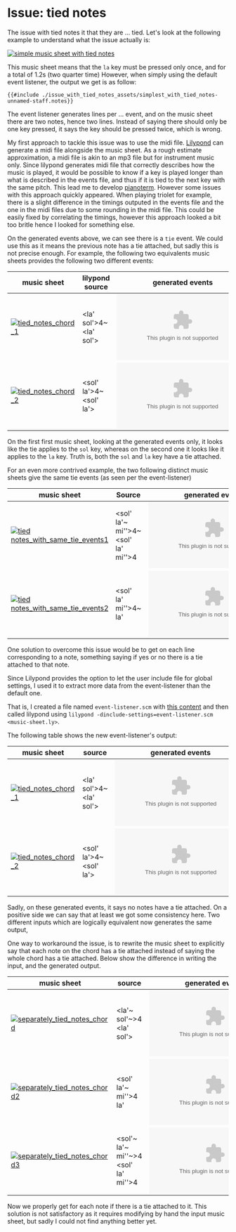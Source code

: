 # Issue: tied notes

The issue with tied notes it that they are ... tied.
Let's look at the following example to understand what the issue actually is:

[![simple music sheet with tied notes](./issue_with_tied_notes_assets/simplest_with_tied_notes.svg)](./issue_with_tied_notes_assets/simplest_with_tied_notes.ly "lilypond source for this simple example with tied notes")

This music sheet means that the `la` key must be pressed only once, and for a total of 1.2s (two quarter time)
However, when simply using the default event listener, the output we get is as follow:
```
{{#include ./issue_with_tied_notes_assets/simplest_with_tied_notes-unnamed-staff.notes}}
```
The event listener generates lines per ... event, and on the music sheet there are two notes, hence two lines.
Instead of saying there should only be one key pressed, it says the key should be pressed twice, which is wrong.

My first approach to tackle this issue was to use the midi file. [Lilypond](http://lilypond.org) can generate
a midi file alongside the music sheet. As a rough estimate approximation, a midi file is akin to an mp3 file
but for instrument music only.  Since lilypond generates midi file that correctly describes how the music is played, it
would be possible to know if a key is played longer than what is described in the events file, and thus if it
is tied to the next key with the same pitch.  This lead me to develop
[pianoterm](https://github.com/s-d-m/pianoterm). However some issues with this approach quickly appeared. When
playing triolet for example, there is a slight difference in the timings outputed in the events file and
the one in the midi files due to some rounding in the midi file. This could be easily fixed by correlating the
timings, however this approach looked a bit too britle hence I looked for something else.

On the generated events above, we can see there is a `tie` event. We could use this as it means the previous
note has a tie attached, but sadly this is not precise enough. For example, the following two equivalents
music sheets provides the following two different events:

| music sheet | lilypond source | generated events |
|-------------|-----------------|------------------|
| [![tied_notes_chord_1](./issue_with_tied_notes_assets/tied_notes_chord_1.svg)](./issue_with_tied_notes_assets/tied_notes_chord_1.ly  "lilypond source for this simple example with tied notes") | <la' sol'>4~ <la' sol'> |  <object type="text" data="./issue_with_tied_notes_assets/tied_notes_chord_1-unnamed-staff.notes"></object> |
| [![tied_notes_chord_2](./issue_with_tied_notes_assets/tied_notes_chord_2.svg)](./issue_with_tied_notes_assets/tied_notes_chord_2.ly  "lilypond source for this simple example with tied notes") | <sol' la'>4~ <sol' la'> |  <object type="text" data="./issue_with_tied_notes_assets/tied_notes_chord_2-unnamed-staff.notes"></object> |

On the first first music sheet, looking at the generated events only, it looks like the tie applies to the `sol` key,
whereas on the second one it looks like it applies to the `la` key. Truth is, both the `sol` and `la` key have a tie
attached.

For an even more contrived example, the two following distinct music sheets give the same tie events (as
seen per the event-listener)

| music sheet | Source | generated events |
|------------|---------|--------|
| [![tied notes_with_same_tie_events1](./issue_with_tied_notes_assets/tied_notes_with_same_tie_events1.svg)](./issue_with_tied_notes_assets/tied_notes_with_same_tie_events1.ly "lilypond source for this simple example with tied notes") | <sol' la'~ mi''>4~  <sol' la' mi''>4 | <object type="text" data="./issue_with_tied_notes_assets/tied_notes_with_same_tie_events1-unnamed-staff.notes"></object> |
| [![tied notes_with_same_tie_events2](./issue_with_tied_notes_assets/tied_notes_with_same_tie_events2.svg)](./issue_with_tied_notes_assets/tied_notes_with_same_tie_events2.ly "lilypond source for this simple example with tied notes") | <sol' la' mi''>4~ la' | <object type="text" data="./issue_with_tied_notes_assets/tied_notes_with_same_tie_events2-unnamed-staff.notes"></object> |


One solution to overcome this issue would be to get on each line corresponding to a note, something saying if
yes or no there is a tie attached to that note.

Since Lilypond provides the option to let the user include file for global settings, I used it to extract more data
from the event-listener than the default one.

That is, I created a file named `event-listener.scm` with [this content](./issue_with_tied_notes_assets/event-listener.scm.for_tied_notes_only) and then called lilypond using `lilypond
-dinclude-settings=event-listener.scm <music-sheet.ly>`.

The following table shows the new event-listener's output:


| music sheet | source |  generated events |
|------------|---------| --------|
| [![tied_notes_chord_1](./issue_with_tied_notes_assets/tied_notes_chord_1.svg)](./issue_with_tied_notes_assets/tied_notes_chord_1.ly  "lilypond source for this simple example with tied notes") | <la' sol'>4~ <la' sol'> |  <object type="text" data="./issue_with_tied_notes_assets/tied_notes_chord_1_tie_event_on_note"></object> |
| [![tied_notes_chord_2](./issue_with_tied_notes_assets/tied_notes_chord_2.svg)](./issue_with_tied_notes_assets/tied_notes_chord_2.ly  "lilypond source for this simple example with tied notes") | <sol' la'>4~ <sol' la'> |  <object type="text" data="./issue_with_tied_notes_assets/tied_notes_chord_2_tie_event_on_note"></object> |

Sadly, on these generated events, it says no notes have a tie attached. On a positive side we can say that at least
we got some consistency here. Two different inputs which are logically equivalent now generates the same output,

One way to workaround the issue, is to rewrite the music sheet to explicitly say that each note on the chord
has a tie attached instead of saying the whole chord has a tie attached. Below show the difference in writing
the input, and the generated output.


| music sheet | source |  generated events |
|------------|---------| --------|
| [![separately_tied_notes_chord](./issue_with_tied_notes_assets/separately_tied_notes_chord.svg)](./issue_with_tied_notes_assets/separately_tied_notes_chord.ly  "lilypond source for this simple example with tied notes") | <la'~ sol'~>4 <la' sol'> |  <object type="text" data="./issue_with_tied_notes_assets/separately_tied_notes_chord_tie_event_on_note"></object> |
| [![separately_tied_notes_chord2](./issue_with_tied_notes_assets/separately_tied_notes_chord2.svg)](./issue_with_tied_notes_assets/separately_tied_notes_chord2.ly  "lilypond source for this simple example with tied notes") | <sol' la'~ mi''>4 la' |  <object type="text" data="./issue_with_tied_notes_assets/separately_tied_notes_chord2_tie_event_on_note"></object> |
| [![separately_tied_notes_chord3](./issue_with_tied_notes_assets/separately_tied_notes_chord3.svg)](./issue_with_tied_notes_assets/separately_tied_notes_chord3.ly  "lilypond source for this simple example with tied notes") | <sol'~ la'~ mi''~>4   <sol' la' mi''>4 |  <object type="text" data="./issue_with_tied_notes_assets/separately_tied_notes_chord3_tie_event_on_note"></object> |


Now we properly get for each note if there is a tie attached to it. This solution is not satisfactory
as it requires modifying by hand the input music sheet, but sadly I could not find anything better yet.
